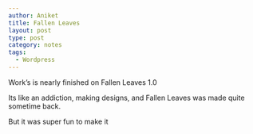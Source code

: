 ```yaml
---
author: Aniket
title: Fallen Leaves
layout: post
type: post
category: notes
tags:
  - Wordpress
---
```

Work’s is nearly finished on Fallen Leaves 1.0

Its like an addiction, making designs, and Fallen Leaves was made quite sometime back.

But it was super fun to make it
